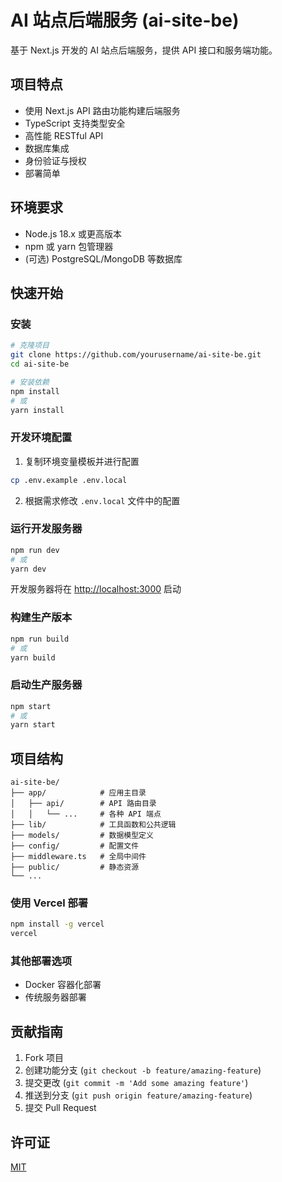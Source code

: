 # AI 站点后端服务 (ai-site-be)

基于 Next.js 开发的 AI 站点后端服务，提供 API 接口和服务端功能。

## 项目特点

- 使用 Next.js API 路由功能构建后端服务
- TypeScript 支持类型安全
- 高性能 RESTful API
- 数据库集成
- 身份验证与授权
- 部署简单

## 环境要求

- Node.js 18.x 或更高版本
- npm 或 yarn 包管理器
- (可选) PostgreSQL/MongoDB 等数据库

## 快速开始

### 安装

```bash
# 克隆项目
git clone https://github.com/yourusername/ai-site-be.git
cd ai-site-be

# 安装依赖
npm install
# 或
yarn install
```

### 开发环境配置

1. 复制环境变量模板并进行配置

```bash
cp .env.example .env.local
```

2. 根据需求修改 `.env.local` 文件中的配置

### 运行开发服务器

```bash
npm run dev
# 或
yarn dev
```

开发服务器将在 [http://localhost:3000](http://localhost:3000) 启动

### 构建生产版本

```bash
npm run build
# 或
yarn build
```

### 启动生产服务器

```bash
npm start
# 或
yarn start
```

## 项目结构

```
ai-site-be/
├── app/            # 应用主目录
│   ├── api/        # API 路由目录
│   │   └── ...     # 各种 API 端点
├── lib/            # 工具函数和公共逻辑
├── models/         # 数据模型定义
├── config/         # 配置文件
├── middleware.ts   # 全局中间件
├── public/         # 静态资源
└── ...
```

### 使用 Vercel 部署

```bash
npm install -g vercel
vercel
```

### 其他部署选项

- Docker 容器化部署
- 传统服务器部署

## 贡献指南

1. Fork 项目
2. 创建功能分支 (`git checkout -b feature/amazing-feature`)
3. 提交更改 (`git commit -m 'Add some amazing feature'`)
4. 推送到分支 (`git push origin feature/amazing-feature`)
5. 提交 Pull Request

## 许可证

[MIT](LICENSE)

